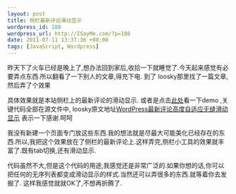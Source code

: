 ```yaml
--- 
layout: post
title: 侧栏最新评论滑动显示
wordpress_id: 188
wordpress_url: http://ISayMe.com/?p=188
date: 2011-07-11 13:37:36 +08:00
tags: [JavaScript, Wordpress]
---
```

昨天下了火车已经是晚上了,想办法回到家后,收拾一下就睡觉了.今天起来感觉有必要弄点东西.所以翻看了一下别人的文章,得充下电.
到了 loosky那里找了一篇文章,然后弄了个效果

具体效果就是本站侧栏上的最新评论的滑动显示.
或者是点击[此处](http://isayme.com/demo/slider-comment/sidebar-slider-comment.html)看一下demo ,关键代码全部在源文件中,
loosky原文地址[WordPress最新评论高度自适应无缝滑动显示](http://loosky.net/?p=1871) 表示一下感谢.呵呵

我没有新建一个页面专门放这些东西.我的想法就是尽最大可能美化已经存在的东西.所以,我把这个效果放在了侧栏的最新评论上.这样弄完,侧栏小工具的效果就丰富了.既有tab切换,还有滑动显示.

代码虽然不大,但是这个代码的用途,我感觉还是非常广泛的.如果你想的话,你可以把任何的无序列表都变成滑动显示的样式.当然还可以弄很多的东西.就等着你去发掘了.
这样我感觉就就OK了,不想再折腾了.
